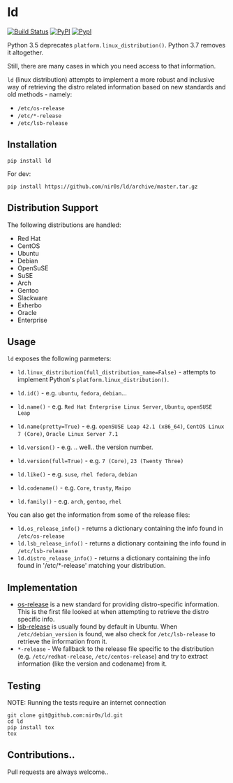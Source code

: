 ld
==

[![Build Status](https://travis-ci.org/nir0s/ld.svg?branch=master)](https://travis-ci.org/nir0s/ld)
[![PyPI](http://img.shields.io/pypi/dm/ld.svg)](http://img.shields.io/pypi/dm/ld.svg)
[![PypI](http://img.shields.io/pypi/v/ld.svg)](http://img.shields.io/pypi/v/ld.svg)

Python 3.5 deprecates `platform.linux_distribution()`.
Python 3.7 removes it altogether.

Still, there are many cases in which you need access to that information.

`ld` (linux distribution) attempts to implement a more robust and inclusive way of retrieving the distro related information based on new standards and old methods - namely:

* `/etc/os-release`
* `/etc/*-release`
* `/etc/lsb-release`

## Installation

```shell
pip install ld
```

For dev:

```shell
pip install https://github.com/nir0s/ld/archive/master.tar.gz
```

## Distribution Support

The following distributions are handled:

* Red Hat
* CentOS
* Ubuntu
* Debian
* OpenSuSE
* SuSE
* Arch
* Gentoo
* Slackware
* Exherbo
* Oracle
* Enterprise


## Usage

`ld` exposes the following parmeters:

* `ld.linux_distribution(full_distribution_name=False)` - attempts to implement Python's `platform.linux_distribution()`.

* `ld.id()` - e.g. `ubuntu`, `fedora`, `debian`...
* `ld.name()` - e.g. `Red Hat Enterprise Linux Server`, `Ubuntu`, `openSUSE Leap`
* `ld.name(pretty=True)` - e.g. `openSUSE Leap 42.1 (x86_64)`, `CentOS Linux 7 (Core)`, `Oracle Linux Server 7.1`
* `ld.version()` - e.g. .. well.. the version number.
* `ld.version(full=True)` - e.g. `7 (Core)`, `23 (Twenty Three)`
* `ld.like()` - e.g. `suse`, `rhel fedora`, `debian`
* `ld.codename()` - e.g. `Core`, `trusty`, `Maipo`
* `ld.family()` - e.g. `arch`, `gentoo`, `rhel`

You can also get the information from some of the release files:

* `ld.os_release_info()` - returns a dictionary containing the info found in `/etc/os-release`
* `ld.lsb_release_info()` - returns a dictionary containing the info found in `/etc/lsb-release`
* `ld.distro_release_info()` - returns a dictionary containing the info found in '/etc/*-release' matching your distribution.

## Implementation

* [os-release](http://www.freedesktop.org/software/systemd/man/os-release.html) is a new standard for providing distro-specific information. This is the first file looked at when attempting to retrieve the distro specific info.
* [lsb-release](http://linux.die.net/man/1/lsb_release) is usually found by default in Ubuntu. When `/etc/debian_version` is found, we also check for `/etc/lsb-release` to retrieve the information from it.
* `*-release` - We fallback to the release file specific to the distribution (e.g. `/etc/redhat-release`, `/etc/centos-release`) and try to extract information (like the version and codename) from it.

## Testing

NOTE: Running the tests require an internet connection

```shell
git clone git@github.com:nir0s/ld.git
cd ld
pip install tox
tox
```

## Contributions..

Pull requests are always welcome..
